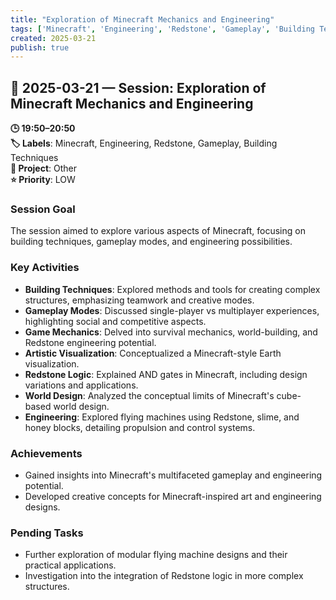 ```yaml
---
title: "Exploration of Minecraft Mechanics and Engineering"
tags: ['Minecraft', 'Engineering', 'Redstone', 'Gameplay', 'Building Techniques']
created: 2025-03-21
publish: true
---
```


## 📅 2025-03-21 — Session: Exploration of Minecraft Mechanics and Engineering

**🕒 19:50–20:50**  
**🏷️ Labels**: Minecraft, Engineering, Redstone, Gameplay, Building Techniques  
**📂 Project**: Other  
**⭐ Priority**: LOW  


### Session Goal
The session aimed to explore various aspects of Minecraft, focusing on building techniques, gameplay modes, and engineering possibilities.

### Key Activities
- **Building Techniques**: Explored methods and tools for creating complex structures, emphasizing teamwork and creative modes.
- **Gameplay Modes**: Discussed single-player vs multiplayer experiences, highlighting social and competitive aspects.
- **Game Mechanics**: Delved into survival mechanics, world-building, and Redstone engineering potential.
- **Artistic Visualization**: Conceptualized a Minecraft-style Earth visualization.
- **Redstone Logic**: Explained AND gates in Minecraft, including design variations and applications.
- **World Design**: Analyzed the conceptual limits of Minecraft's cube-based world design.
- **Engineering**: Explored flying machines using Redstone, slime, and honey blocks, detailing propulsion and control systems.

### Achievements
- Gained insights into Minecraft's multifaceted gameplay and engineering potential.
- Developed creative concepts for Minecraft-inspired art and engineering designs.

### Pending Tasks
- Further exploration of modular flying machine designs and their practical applications.
- Investigation into the integration of Redstone logic in more complex structures.
